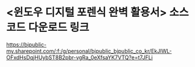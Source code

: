 # <윈도우 디지털 포렌식 완벽 활용서> 소스코드 다운로드 링크
https://bjpublic-my.sharepoint.com/:f:/g/personal/bjpublic_bjpublic_co_kr/EkJlWL-OFxdHsDqjHUybST8B2pbr-vgRa_0eXfsaYK7VTQ?e=t7JFLi

